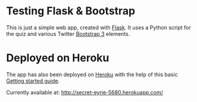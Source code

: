 # Testing Flask & Bootstrap

This is just a simple web app, created with [Flask](http://flask.pocoo.org). It uses a Python script for the quiz and various Twitter [Bootstrap 3](http://getbootstrap.com) elements. 

# Deployed on Heroku

The app has also been deployed on [Heroku](http://www.heroku.com) with the help of this basic [Getting started guide](https://devcenter.heroku.com/articles/python).

Currently available at: http://secret-eyrie-5680.herokuapp.com/